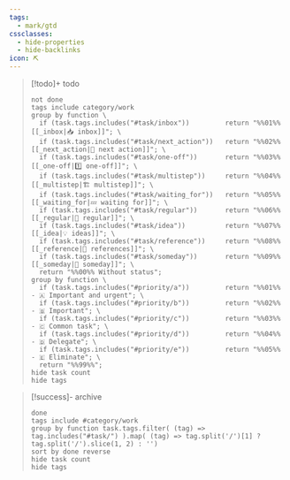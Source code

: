 ```yaml
---
tags:
  - mark/gtd
cssclasses:
  - hide-properties
  - hide-backlinks
icon: ⛏️
---
```


> [!todo]+ todo
>
> ```tasks
> not done
> tags include category/work
> group by function \
>   if (task.tags.includes("#task/inbox"))         return "%%01%% [[_inbox|📥 inbox]]"; \
>   if (task.tags.includes("#task/next_action"))   return "%%02%% [[_next_action|🚀 next action]]"; \
>   if (task.tags.includes("#task/one-off"))       return "%%03%% [[_one-off|1️⃣ one-off]]"; \
>   if (task.tags.includes("#task/multistep"))     return "%%04%% [[_multistep|🏗 multistep]]"; \
>   if (task.tags.includes("#task/waiting_for"))   return "%%05%% [[_waiting_for|💤 waiting for]]"; \
>   if (task.tags.includes("#task/regular"))       return "%%06%% [[_regular|🔁 regular]]"; \
>   if (task.tags.includes("#task/idea"))          return "%%07%% [[_idea|💡 ideas]]"; \
>   if (task.tags.includes("#task/reference"))     return "%%08%% [[_reference|🔗 references]]"; \
>   if (task.tags.includes("#task/someday"))       return "%%09%% [[_someday|🤷 someday]]"; \
>   return "%%00%% Without status";
> group by function \
>   if (task.tags.includes("#priority/a"))         return "%%01%% - 🇦 Important and urgent"; \
>   if (task.tags.includes("#priority/b"))         return "%%02%% - 🇧 Important"; \
>   if (task.tags.includes("#priority/c"))         return "%%03%% - 🇨 Сommon task"; \
>   if (task.tags.includes("#priority/d"))         return "%%04%% - 🇩 Delegate"; \
>   if (task.tags.includes("#priority/e"))         return "%%05%% - 🇪 Eliminate"; \
>   return "%%99%%";
> hide task count
> hide tags
> ```

> [!success]- archive
>
> ```tasks
> done
> tags include #category/work
> group by function task.tags.filter( (tag) => tag.includes("#task/") ).map( (tag) => tag.split('/')[1] ? tag.split('/').slice(1, 2) : '')
> sort by done reverse
> hide task count
> hide tags
> ```
